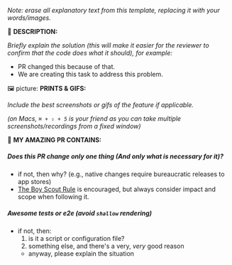 _Note: erase all explanatory text from this template, replacing it with your words/images._

📝  **DESCRIPTION:**

_Briefly explain the solution (this will make it easier for the reviewer to confirm that the code does what it should),_
_for example:_

- PR changed this because of that.
- We are creating this task to address this problem.


🖼  picture: **PRINTS & GIFS:**

*Include the best screenshots or gifs of the feature if applicable.*

*(on Macs, `⌘ + ⇧ + 5` is your friend as you can take multiple screenshots/recordings from a fixed window)*


💛 **MY AMAZING PR CONTAINS:**

##### Does this PR change only one thing (And only what is necessary for it)?

- if not, then why? (e.g., native changes require bureaucratic releases to app stores)
- [The Boy Scout Rule](https://medium.com/@biratkirat/step-8-the-boy-scout-rule-robert-c-martin-uncle-bob-9ac839778385) is encouraged,
  but always consider impact and scope when following it.

##### Awesome tests or e2e (avoid `shallow` rendering)

- if not, then:
  1. is it a script or configuration file?
  2. something else, and there's a very, _very_ good reason
  - anyway, please explain the situation
